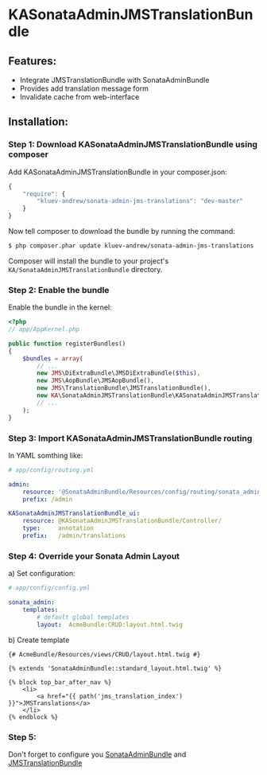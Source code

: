 KASonataAdminJMSTranslationBundle
====================

Features:
--------------
- Integrate JMSTranslationBundle with SonataAdminBundle
- Provides add translation message form
- Invalidate cache from web-interface

Installation:
--------------

### Step 1: Download KASonataAdminJMSTranslationBundle using composer

Add KASonataAdminJMSTranslationBundle in your composer.json:

```js
{
    "require": {
        "kluev-andrew/sonata-admin-jms-translations": "dev-master"
    }
}
```

Now tell composer to download the bundle by running the command:

``` bash
$ php composer.phar update kluev-andrew/sonata-admin-jms-translations
```

Composer will install the bundle to your project's `KA/SonataAdminJMSTranslationBundle` directory.

### Step 2: Enable the bundle

Enable the bundle in the kernel:

``` php
<?php
// app/AppKernel.php

public function registerBundles()
{
    $bundles = array(
        // ...
        new JMS\DiExtraBundle\JMSDiExtraBundle($this),
        new JMS\AopBundle\JMSAopBundle(),
        new JMS\TranslationBundle\JMSTranslationBundle(),
        new KA\SonataAdminJMSTranslationBundle\KASonataAdminJMSTranslationBundle(),
        // ...
    );
}
```

### Step 3: Import KASonataAdminJMSTranslationBundle routing

In YAML somthing like:

``` yaml
# app/config/routing.yml

admin:
    resource: '@SonataAdminBundle/Resources/config/routing/sonata_admin.xml'
    prefix: /admin

KASonataAdminJMSTranslationBundle_ui:
    resource: @KASonataAdminJMSTranslationBundle/Controller/
    type:     annotation
    prefix:   /admin/translations
```

### Step 4: Override your Sonata Admin Layout

a) Set configuration:

``` yaml
# app/config/config.yml

sonata_admin:
    templates:
        # default global templates
        layout:  AcmeBundle:CRUD:layout.html.twig
```

b) Create template
```
{# AcmeBundle/Resources/views/CRUD/layout.html.twig #}

{% extends 'SonataAdminBundle::standard_layout.html.twig' %}

{% block top_bar_after_nav %}
    <li>
        <a href="{{ path('jms_translation_index') }}">JMSTranslations</a>
    </li>
{% endblock %}
```

### Step 5:
Don't forget to configure you [SonataAdminBundle](https://github.com/sonata-project/SonataAdminBundle) and [JMSTranslationBundle](https://github.com/schmittjoh/JMSTranslationBundle)


